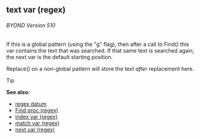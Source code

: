 ## text var (regex) 
###### BYOND Version 510


If this is a global pattern (using the "g" flag), then after
a call to Find() this var contains the text that was searched. If that
same text is searched again, the next var is the default starting
position. 

Replace() on a non-global pattern will store the text
*after* replacement here.

> [!TIP] 
> **See also:**
> +   [regex datum](/ref/regex.md) 
> +   [Find proc (regex)](/ref/regex/proc/Find.md) 
> +   [index var (regex)](/ref/regex/var/index.md) 
> +   [match var (regex)](/ref/regex/var/match.md) 
> +   [next var (regex)](/ref/regex/var/next.md) 